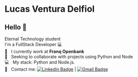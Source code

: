 # Lucas Ventura Delfiol
## Hello 👋
Eternal Technology student
<br/> I'm a FullStack Developer :computer:
<br/>:rocket:  &nbsp; I currently work at **Franq Openbank**
<br/> :purple_heart: &nbsp; Seeking to collaborate with projects using Python and Node
<br/> :computer: &nbsp; My stack: Python and Node.js.
<br/> :email: &nbsp; Contact me: [![Linkedin Badge](https://img.shields.io/badge/-LucasVentura-blue?style=flat-square&logo=Linkedin&logoColor=white&link=https://www.linkedin.com/in/lucas-ventura-delfiol/)](https://www.linkedin.com/in/lucas-ventura-delfiol/) 
| 
[![Gmail Badge](https://img.shields.io/badge/-lucasventura8299@gmail.com-c14438?style=flat-square&logo=Gmail&logoColor=white&link=mailto:lucasventura8299@gmail.com)](lucasventura8299@gmail.com)
